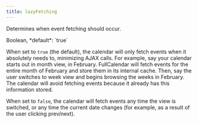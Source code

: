 ```yaml
---
title: lazyFetching
---
```


Determines when event fetching should occur.

<div class='spec' markdown='1'>
Boolean, *default*: `true`
</div>

When set to `true` (the default), the calendar will only fetch events when it absolutely needs to, minimizing AJAX calls. For example, say your calendar starts out in month view, in February. FullCalendar will fetch events for the entire month of February and store them in its internal cache. Then, say the user switches to week view and begins browsing the weeks in February. The calendar will avoid fetching events because it already has this information stored.

When set to `false`, the calendar will fetch events any time the view is switched, or any time the current date changes (for example, as a result of the user clicking prev/next).
